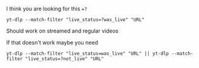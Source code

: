 I think you are looking for this `=?`

    yt-dlp --match-filter "live_status=?was_live" "URL"

Should work on streamed and regular videos

If that doesn't work maybe you need 

    yt-dlp --match-filter "live_status=was_live" "URL" || yt-dlp --match-filter "live_status=?not_live" "URL"
